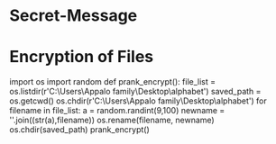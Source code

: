# Secret-Message
# Encryption of Files
import os
import random
def prank_encrypt():
    file_list = os.listdir(r'C:\Users\Appalo family\Desktop\alphabet')
    saved_path = os.getcwd()
    os.chdir(r'C:\Users\Appalo family\Desktop\alphabet')
    for filename in file_list:
        a = random.randint(9,100)
        newname = ''.join((str(a),filename))
        os.rename(filename, newname)
    os.chdir(saved_path)
prank_encrypt()
